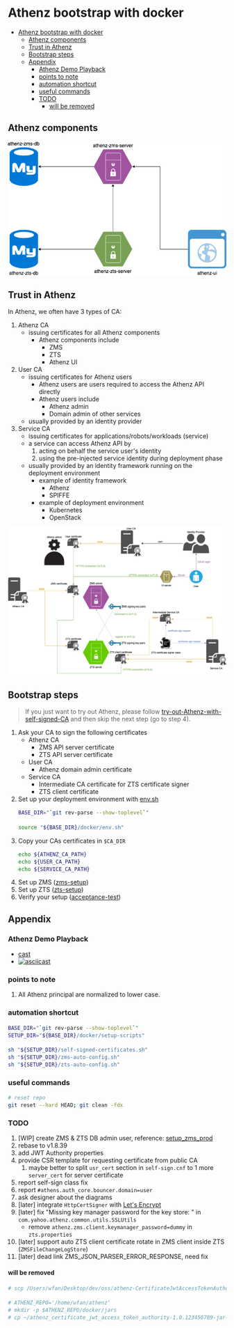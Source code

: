 <a id="markdown-athenz-bootstrap-with-docker" name="athenz-bootstrap-with-docker"></a>
# Athenz bootstrap with docker

<!-- TOC -->

- [Athenz bootstrap with docker](#athenz-bootstrap-with-docker)
    - [Athenz components](#athenz-components)
    - [Trust in Athenz](#trust-in-athenz)
    - [Bootstrap steps](#bootstrap-steps)
    - [Appendix](#appendix)
        - [Athenz Demo Playback](#athenz-demo-playback)
        - [points to note](#points-to-note)
        - [automation shortcut](#automation-shortcut)
        - [useful commands](#useful-commands)
        - [TODO](#todo)
            - [will be removed](#will-be-removed)

<!-- /TOC -->

<a id="markdown-athenz-components" name="athenz-components"></a>
## Athenz components

![Athenz-components](./images/Athenz-components.png)

<a id="markdown-trust-in-athenz" name="trust-in-athenz"></a>
## Trust in Athenz

In Athenz, we often have 3 types of CA:
1. Athenz CA
    - issuing certificates for all Athenz components
        - Athenz components include
            - ZMS
            - ZTS
            - Athenz UI
1. User CA
    - issuing certificates for Athenz users
        - Athenz users are users required to access the Athenz API directly
        - Athenz users include
            - Athenz admin
            - Domain admin of other services
    - usually provided by an identity provider
1. Service CA
    - issuing certificates for applications/robots/workloads (service)
    - a service can access Athenz API by
        1. acting on behalf the service user's identity
        1. using the pre-injected service identity during deployment phase
    - usually provided by an identity framework running on the deployment environment
        - example of identity framework
            - Athenz
            - SPIFFE
        - example of deployment environment
            - Kubernetes
            - OpenStack

![Trust-in-Athenz](./images/Trust-in-Athenz.png)

<a id="markdown-bootstrap-steps" name="bootstrap-steps"></a>
## Bootstrap steps

> If you just want to try out Athenz, please follow [try-out-Athenz-with-self-signed-CA](./try-out-Athenz-with-self-signed-CA.md) and then skip the next step (go to step 4).

1. Ask your CA to sign the following certificates
    - Athenz CA
        - ZMS API server certificate
        - ZTS API server certificate
    - User CA
        - Athenz domain admin certificate
    - Service CA
        - Intermediate CA certificate for ZTS certificate signer
        - ZTS client certificate
1. Set up your deployment environment with [env.sh](../env.sh)
    ```bash
    BASE_DIR="`git rev-parse --show-toplevel`"

    source "${BASE_DIR}/docker/env.sh"
    ```
1. Copy your CAs certificates in `$CA_DIR`
    ```bash
    echo ${ATHENZ_CA_PATH}
    echo ${USER_CA_PATH}
    echo ${SERVICE_CA_PATH}
    ```
1. Set up ZMS ([zms-setup](./zms-setup.md))
1. Set up ZTS ([zts-setup](./zts-setup.md))
1. Verify your setup ([acceptance-test](./acceptance-test.md))

<a id="markdown-appendix" name="appendix"></a>
## Appendix

<a id="markdown-athenz-demo-playback" name="athenz-demo-playback"></a>
### Athenz Demo Playback
- [cast](./cast)
- [![asciicast](https://asciinema.org/a/D1F3SV50yp4v6IEbw7zRtHu2G.svg)](https://asciinema.org/a/D1F3SV50yp4v6IEbw7zRtHu2G)

<a id="markdown-points-to-note" name="points-to-note"></a>
### points to note

1. All Athenz principal are normalized to lower case.

<a id="markdown-automation-shortcut" name="automation-shortcut"></a>
### automation shortcut

```bash
BASE_DIR="`git rev-parse --show-toplevel`"
SETUP_DIR="${BASE_DIR}/docker/setup-scripts"

sh "${SETUP_DIR}/self-signed-certificates.sh"
sh "${SETUP_DIR}/zms-auto-config.sh"
sh "${SETUP_DIR}/zts-auto-config.sh"
```

<a id="markdown-useful-commands" name="useful-commands"></a>
### useful commands

```bash
# reset repo
git reset --hard HEAD; git clean -fdx
```

<a id="markdown-todo" name="todo"></a>
### TODO

1. [WIP] create ZMS & ZTS DB admin user, reference: [setup_zms_prod](https://yahoo.github.io/athenz/site/setup_zms_prod/#mysql-server)
1. rebase to v1.8.39
1. add JWT Authority properties
1. provide CSR template for requesting certificate from public CA
    1. maybe better to split `usr_cert` section in `self-sign.cnf` to 1 more `server_cert` for server certificate
1. report self-sign class fix
1. report `#athens.auth_core.bouncer.domain=user`
1. ask designer about the diagrams
1. [later] integrate `HttpCertSigner` with [Let's Encrypt](https://letsencrypt.org/)
1. [later] fix "Missing key manager password for the key store: " in `com.yahoo.athenz.common.utils.SSLUtils`
    - remove `athenz.zms.client.keymanager_password=dummy` in `zts.properties`
1. [later] support auto ZTS client certificate rotate in ZMS client inside ZTS (`ZMSFileChangeLogStore`)
1. [later] dead link ZMS_JSON_PARSER_ERROR_RESPONSE, need fix

<a id="markdown-will-be-removed" name="will-be-removed"></a>
#### will be removed
```bash
# scp /Users/wfan/Desktop/dev/oss/athenz-CertificateJwtAccessTokenAuthority/target/athenz_certificate_jwt_access_token_authority-1.0.123456789-jar-with-dependencies.jar garm:/home/wfan

# ATHENZ_REPO='/home/wfan/athenz'
# mkdir -p $ATHENZ_REPO/docker/jars
# cp ~/athenz_certificate_jwt_access_token_authority-1.0.123456789-jar-with-dependencies.jar $ATHENZ_REPO/docker/jars/
```
